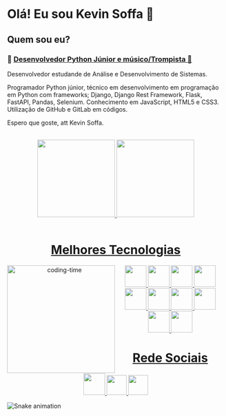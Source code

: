 <h1> Olá! Eu sou Kevin Soffa 👋</h1>

<body>
    <h2>Quem sou eu?</h2>
    <h3> &#x1F40D <ins>Desenvolvedor Python Júnior e músico/Trompista &#x1F4EF </ins>  </h3>
    <p>Desenvolvedor estudande de Análise e Desenvolvimento de Sistemas.      
    <p>Programador Python júnior, técnico em desenvolvimento em programação em Python com frameworks; Django, Django Rest Framework, Flask, FastAPI,
Pandas, Selenium. Conhecimento em JavaScript, HTML5 e CSS3. Utilização de GitHub e GitLab em códigos. </p>
    <p>Espero que goste, att Kevin Soffa. </p> 
  </body>
    
<div align="center">
   <div style="display: inline_block"><br> 
      <a href="https://github.com/KevinSoffa">
      <img height="180em" src="https://github-readme-stats.vercel.app/api?username=KevinSoffa&show_icons=true&theme=dark&include_all_commits=true&count_private=true"/>
      <img height="180em" src="https://github-readme-stats.vercel.app/api/top-langs/?username=KevinSoffa&layout=compact&langs_count=7&theme=dark"/><br>
     
   </div>
     
   <div>
       <div style="display: inline_block"><br>
           <h1>Melhores Tecnologias</h1>
          <img align="left"height="250" alt="coding-time" src="https://github.com/LuigiGf/LuigiGFReadme2/blob/main/code.gif">
          <img height="50em" src="https://cdn.jsdelivr.net/gh/devicons/devicon/icons/python/python-original.svg"/>
          <img height="50em" src="https://cdn.jsdelivr.net/gh/devicons/devicon/icons/django/django-plain.svg" />
          <img height="50em" src="https://cdn.jsdelivr.net/gh/devicons/devicon/icons/flask/flask-original.svg" />
          <img height="50em" src="https://cdn.jsdelivr.net/gh/devicons/devicon/icons/fastapi/fastapi-original.svg" />
          <img height="50em" src="https://cdn.jsdelivr.net/gh/devicons/devicon/icons/mongodb/mongodb-original-wordmark.svg" />
          <img height="50em" src="https://cdn.jsdelivr.net/gh/devicons/devicon/icons/postgresql/postgresql-original-wordmark.svg" />
          <img height="50em" src="https://cdn.jsdelivr.net/gh/devicons/devicon/icons/javascript/javascript-original.svg"/>
          <img height="50em" src="https://cdn.jsdelivr.net/gh/devicons/devicon/icons/html5/html5-original.svg" />
          <img height="50em" src="https://cdn.jsdelivr.net/gh/devicons/devicon/icons/css3/css3-original.svg" />
          <img height="50em" src="https://cdn.jsdelivr.net/gh/devicons/devicon/icons/bootstrap/bootstrap-original.svg" />
       </div>
   </div>
       
   <h1 aling="center">Rede Sociais</h1>
        <a href="https://www.instagram.com/kevinsoffa/">
           <img height="50em" src="https://github.com/LuigiGf/LuigiGFReadme2/blob/main/instagram.png"/>
       </a>
       <a href="https://www.linkedin.com/in/kevin-soffa-da-silva-souza-2607b5212/">
           <img height="46em" src="https://github.com/LuigiGf/LuigiGFReadme2/blob/main/linkedin.svg" />
       </a>
       <a>
           <img height="46em" src="https://github.com/LuigiGf/LuigiGFReadme2/blob/main/gmail.svg" />
       </a>
       
</div>
    
![Snake animation](https://github.com/LuigiGF/LuigiGF/blob/output/github-contribution-grid-snake.svg)

  
 

